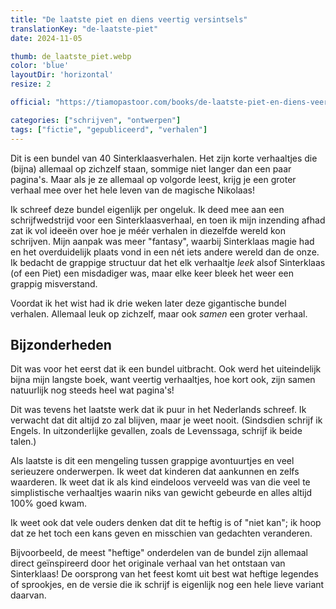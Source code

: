 ```yaml
---
title: "De laatste piet en diens veertig versintsels"
translationKey: "de-laatste-piet"
date: 2024-11-05

thumb: de_laatste_piet.webp
color: 'blue'
layoutDir: 'horizontal'
resize: 2

official: "https://tiamopastoor.com/books/de-laatste-piet-en-diens-veertig-versintsels/"

categories: ["schrijven", "ontwerpen"]
tags: ["fictie", "gepubliceerd", "verhalen"]
---
```


Dit is een bundel van 40 Sinterklaasverhalen. Het zijn korte verhaaltjes die (bijna) allemaal op zichzelf staan, sommige niet langer dan een paar pagina's. Maar als je ze allemaal op volgorde leest, krijg je een groter verhaal mee over het hele leven van de magische Nikolaas!

Ik schreef deze bundel eigenlijk per ongeluk. Ik deed mee aan een schrijfwedstrijd voor een Sinterklaasverhaal, en toen ik mijn inzending afhad zat ik vol ideeën over hoe je méér verhalen in diezelfde wereld kon schrijven. Mijn aanpak was meer "fantasy", waarbij Sinterklaas magie had en het overduidelijk plaats vond in een nét iets andere wereld dan de onze. Ik bedacht de grappige structuur dat het elk verhaaltje _leek_ alsof Sinterklaas (of een Piet) een misdadiger was, maar elke keer bleek het weer een grappig misverstand.

Voordat ik het wist had ik drie weken later deze gigantische bundel verhalen. Allemaal leuk op zichzelf, maar ook _samen_ een groter verhaal.

## Bijzonderheden

Dit was voor het eerst dat ik een bundel uitbracht. Ook werd het uiteindelijk bijna mijn langste boek, want veertig verhaaltjes, hoe kort ook, zijn samen natuurlijk nog steeds heel wat pagina's!

Dit was tevens het laatste werk dat ik puur in het Nederlands schreef. Ik verwacht dat dit altijd zo zal blijven, maar je weet nooit. (Sindsdien schrijf ik Engels. In uitzonderlijke gevallen, zoals de Levenssaga, schrijf ik beide talen.)

Als laatste is dit een mengeling tussen grappige avontuurtjes en veel serieuzere onderwerpen. Ik weet dat kinderen dat aankunnen en zelfs waarderen. Ik weet dat ik als kind eindeloos verveeld was van die veel te simplistische verhaaltjes waarin niks van gewicht gebeurde en alles altijd 100% goed kwam. 

Ik weet ook dat vele ouders denken dat dit te heftig is of "niet kan"; ik hoop dat ze het toch een kans geven en misschien van gedachten veranderen. 

Bijvoorbeeld, de meest "heftige" onderdelen van de bundel zijn allemaal direct geïnspireerd door het originale verhaal van het ontstaan van Sinterklaas! De oorsprong van het feest komt uit best wat heftige legendes of sprookjes, en de versie die ik schrijf is eigenlijk nog een hele lieve variant daarvan.
